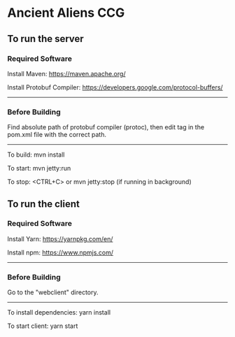 # Ancient Aliens CCG

## To run the server

### Required Software

Install Maven: https://maven.apache.org/

Install Protobuf Compiler: https://developers.google.com/protocol-buffers/

---

### Before Building

Find absolute path of protobuf compiler (protoc), then edit <protocExecutable> tag in the pom.xml file with the correct path.

---

To build: mvn install

To start: mvn jetty:run

To stop: <CTRL+C> or mvn jetty:stop (if running in background)

## To run the client

### Required Software

Install Yarn: https://yarnpkg.com/en/

Install npm: https://www.npmjs.com/

---

### Before Building

Go to the "webclient" directory.

---

To install dependencies: yarn install

To start client: yarn start
